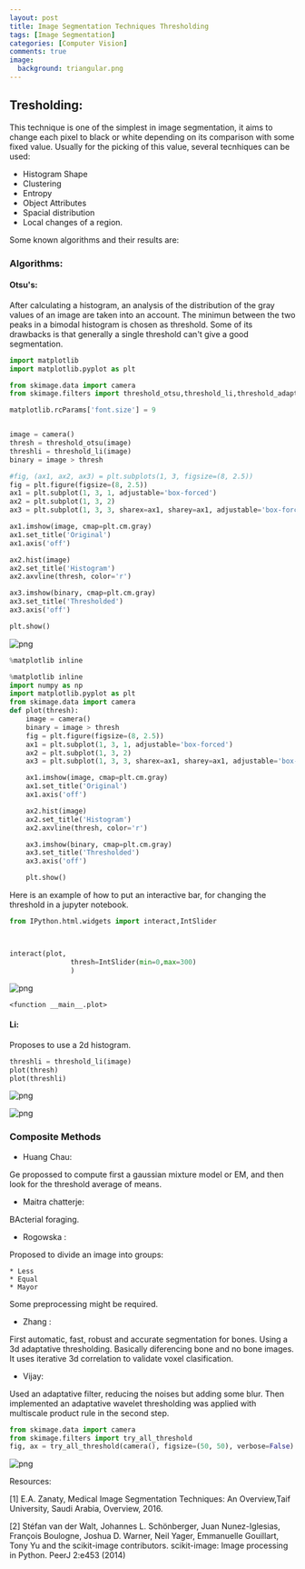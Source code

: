 ```yaml
---
layout: post
title: Image Segmentation Techniques Thresholding 
tags: [Image Segmentation]
categories: [Computer Vision]
comments: true
image:
  background: triangular.png
---
```



## Tresholding: 

This technique is one of the simplest in image segmentation, it aims to change each pixel to black or white depending on its comparison with some fixed value. Usually for the picking of  this value, several tecnhiques can be used: 

* Histogram Shape
* Clustering
* Entropy
* Object Attributes
* Spacial distribution
* Local changes of a region. 

Some known algorithms and their results are: 

### Algorithms:

#### Otsu's: 

After calculating a histogram, an analysis of the distribution of the gray values of an image are taken into an account. The minimun between the two peaks in a bimodal histogram is chosen as threshold. Some of its drawbacks is that generally a single threshold can't give a good segmentation. 


```python
import matplotlib
import matplotlib.pyplot as plt

from skimage.data import camera
from skimage.filters import threshold_otsu,threshold_li,threshold_adaptive

matplotlib.rcParams['font.size'] = 9


image = camera()
thresh = threshold_otsu(image)
threshli = threshold_li(image)
binary = image > thresh

#fig, (ax1, ax2, ax3) = plt.subplots(1, 3, figsize=(8, 2.5))
fig = plt.figure(figsize=(8, 2.5))
ax1 = plt.subplot(1, 3, 1, adjustable='box-forced')
ax2 = plt.subplot(1, 3, 2)
ax3 = plt.subplot(1, 3, 3, sharex=ax1, sharey=ax1, adjustable='box-forced')

ax1.imshow(image, cmap=plt.cm.gray)
ax1.set_title('Original')
ax1.axis('off')

ax2.hist(image)
ax2.set_title('Histogram')
ax2.axvline(thresh, color='r')

ax3.imshow(binary, cmap=plt.cm.gray)
ax3.set_title('Thresholded')
ax3.axis('off')

plt.show()
```


![png](../images/output_1_0.png)



```python
%matplotlib inline
```


```python
%matplotlib inline
import numpy as np
import matplotlib.pyplot as plt
from skimage.data import camera
def plot(thresh):
    image = camera()
    binary = image > thresh
    fig = plt.figure(figsize=(8, 2.5))
    ax1 = plt.subplot(1, 3, 1, adjustable='box-forced')
    ax2 = plt.subplot(1, 3, 2)
    ax3 = plt.subplot(1, 3, 3, sharex=ax1, sharey=ax1, adjustable='box-forced')

    ax1.imshow(image, cmap=plt.cm.gray)
    ax1.set_title('Original')
    ax1.axis('off')

    ax2.hist(image)
    ax2.set_title('Histogram')
    ax2.axvline(thresh, color='r')

    ax3.imshow(binary, cmap=plt.cm.gray)
    ax3.set_title('Thresholded')
    ax3.axis('off')

    plt.show()

```

Here is an example of how to put an interactive bar, for changing the threshold in a jupyter notebook. 

```python
from IPython.html.widgets import interact,IntSlider



interact(plot,
               thresh=IntSlider(min=0,max=300)
               )
```


![png](../images/output_4_0.png)





    <function __main__.plot>



####  Li: 

Proposes to use a 2d histogram. 


```python
threshli = threshold_li(image)
plot(thresh)
plot(threshli)
```


![png](../images/output_6_0.png)



![png](../images/output_6_1.png)


### Composite Methods

*  Huang  Chau:

Ge propossed to compute first a gaussian mixture model or EM, and then look for the threshold average of means. 

* Maitra chatterje: 

BActerial foraging. 

* Rogowska : 

Proposed to divide an image into groups: 
    
    * Less 
    * Equal 
    * Mayor
Some preprocessing might be required. 

* Zhang : 

First automatic, fast, robust and accurate segmentation for bones.  Using a 3d adaptative thresholding.  Basically diferencing bone and no bone images. It uses iterative 3d correlation to validate voxel clasification. 

* Vijay: 

Used an adaptative filter, reducing the noises but adding some blur. Then implemented an adaptative wavelet thresholding was applied with multiscale product rule in the second step. 



```python
from skimage.data import camera
from skimage.filters import try_all_threshold
fig, ax = try_all_threshold(camera(), figsize=(50, 50), verbose=False)

```


![png](../images/output_8_0.png)


Resources: 

[1] E.A. Zanaty, Medical Image Segmentation Techniques: An Overview,Taif University, Saudi Arabia, Overview, 2016. 

[2] Stéfan van der Walt, Johannes L. Schönberger, Juan Nunez-Iglesias, François Boulogne, Joshua D. Warner, Neil Yager, Emmanuelle Gouillart, Tony Yu and the scikit-image contributors. scikit-image: Image processing in Python. PeerJ 2:e453 (2014)

